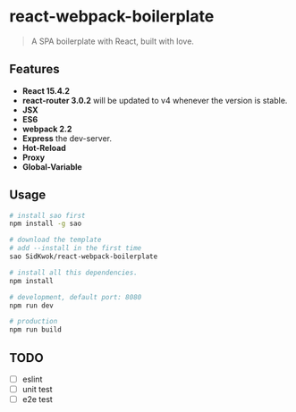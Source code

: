 # react-webpack-boilerplate

> A SPA boilerplate with React, built with love.

## Features
 - **React 15.4.2**
 - **react-router 3.0.2** will be updated to v4 whenever the version is stable.
 - **JSX**
 - **ES6**
 - **webpack 2.2**
 - **Express** the dev-server.
 - **Hot-Reload**
 - **Proxy**
 - **Global-Variable**

## Usage

```bash
# install sao first
npm install -g sao

# download the template
# add --install in the first time
sao SidKwok/react-webpack-boilerplate

# install all this dependencies.
npm install

# development, default port: 8080
npm run dev

# production
npm run build
```

## TODO
* [ ] eslint
* [ ] unit test
* [ ] e2e test
